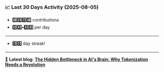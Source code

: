 <!--START_STATS-->
### 📈 Last 30 Days Activity (2025-08-05)  
- **1️⃣5️⃣6️⃣1️⃣** contributions  
- **5️⃣2️⃣•0️⃣3️⃣** per day
---
- **6️⃣6️⃣** day streak!
---
📝 **Latest blog:** [**The Hidden Bottleneck in AI's Brain: Why Tokenization Needs a Revolution**](https://andriak.com/blog/tokenization-revolution)
<!--END_STATS-->
